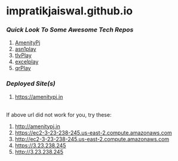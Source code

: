 # impratikjaiswal.github.io

### *Quick Look To Some Awesome Tech Repos*  
 
1. <a href="https://impratikjaiswal.github.io/AmenityPjApp/">AmenityPj</a>
1. <a href="https://impratikjaiswal.github.io/asn1play/">asn1play</a>
1. <a href="https://impratikjaiswal.github.io/tlvPlay/">tlvPlay</a>
1. <a href="https://impratikjaiswal.github.io/excelPlay/">excelplay</a>
1. <a href="https://impratikjaiswal.github.io/qrPlay/">qrPlay</a>

### *Deployed Site(s)*
1. <a href="https://amenitypj.in/">https://amenitypj.in</a>

<BR>If above url did not work for you, try these:
1. <a href="http://amenitypj.in/">http://amenitypj.in</a>
1. <a href="https://ec2-3-23-238-245.us-east-2.compute.amazonaws.com">https://ec2-3-23-238-245.us-east-2.compute.amazonaws.com</a>
1. <a href="http://ec2-3-23-238-245.us-east-2.compute.amazonaws.com">http://ec2-3-23-238-245.us-east-2.compute.amazonaws.com</a>
1. <a href="https://3.23.238.245">https://3.23.238.245</a>
1. <a href="http://3.23.238.245">http://3.23.238.245</a>
